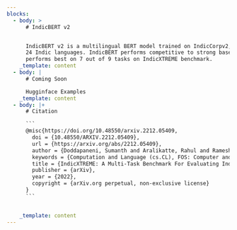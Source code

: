 ```yaml
---
blocks:
  - body: >
      # IndicBERT v2


      IndicBERT v2 is a multilingual BERT model trained on IndicCorpv2, covering
      24 Indic languages. IndicBERT performs competitive to strong baselines and
      performs best on 7 out of 9 tasks on IndicXTREME benchmark.
    _template: content
  - body: |
      # Coming Soon

      Hugginface Examples
    _template: content
  - body: |+
      # Citation

      ```
      @misc{https://doi.org/10.48550/arxiv.2212.05409,
        doi = {10.48550/ARXIV.2212.05409},
        url = {https://arxiv.org/abs/2212.05409},
        author = {Doddapaneni, Sumanth and Aralikatte, Rahul and Ramesh, Gowtham and Goyal, Shreya and Khapra, Mitesh M. and Kunchukuttan, Anoop and Kumar, Pratyush},
        keywords = {Computation and Language (cs.CL), FOS: Computer and information sciences, FOS: Computer and information sciences},
        title = {IndicXTREME: A Multi-Task Benchmark For Evaluating Indic Languages},
        publisher = {arXiv},
        year = {2022}, 
        copyright = {arXiv.org perpetual, non-exclusive license}
      }
      ```


    _template: content
---
```


